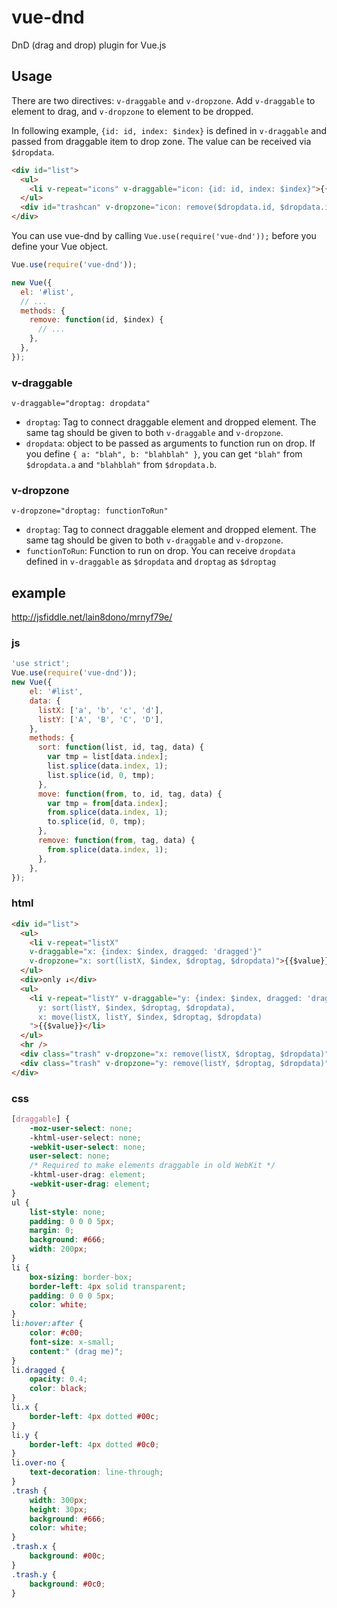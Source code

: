 vue-dnd
=======

DnD (drag and drop) plugin for Vue.js

## Usage

There are two directives: `v-draggable` and `v-dropzone`.
Add `v-draggable` to element to drag, and `v-dropzone` to element to be dropped.

In following example, `{id: id, index: $index}` is defined in `v-draggable` and
passed from draggable item to drop zone. The value can be received via `$dropdata`.

```html
<div id="list">
  <ul>
    <li v-repeat="icons" v-draggable="icon: {id: id, index: $index}">{{$value}}</li>
  </ul>
  <div id="trashcan" v-dropzone="icon: remove($dropdata.id, $dropdata.index)"></div>
</div>
```

You can use vue-dnd by calling `Vue.use(require('vue-dnd'));` before you define your
Vue object.

```js
Vue.use(require('vue-dnd'));

new Vue({
  el: '#list',
  // ...
  methods: {
    remove: function(id, $index) {
      // ...
    },
  },
});
```

### v-draggable

    v-draggable="droptag: dropdata"

- `droptag`: Tag to connect draggable element and dropped element. The same tag should be given to both `v-draggable` and `v-dropzone`.
- `dropdata`: object to be passed as arguments to function run on drop. If you define `{ a: "blah", b: "blahblah" }`, you can get `"blah"` from `$dropdata.a` and `"blahblah"` from `$dropdata.b`.

### v-dropzone

    v-dropzone="droptag: functionToRun"

- `droptag`: Tag to connect draggable element and dropped element. The same tag should be given to both `v-draggable` and `v-dropzone`.
- `functionToRun`: Function to run on drop. You can receive `dropdata` defined in `v-draggable` as `$dropdata` and `droptag` as `$droptag`



## example
http://jsfiddle.net/lain8dono/mrnyf79e/
### js

```js
'use strict';
Vue.use(require('vue-dnd'));
new Vue({
    el: '#list',
    data: {
      listX: ['a', 'b', 'c', 'd'],
      listY: ['A', 'B', 'C', 'D'],
    },
    methods: {
      sort: function(list, id, tag, data) {
        var tmp = list[data.index];
        list.splice(data.index, 1);
        list.splice(id, 0, tmp);
      },
      move: function(from, to, id, tag, data) {
        var tmp = from[data.index];
        from.splice(data.index, 1);
        to.splice(id, 0, tmp);
      },
      remove: function(from, tag, data) {
        from.splice(data.index, 1);
      },
    },
});
```

### html
```html
<div id="list">
  <ul>
    <li v-repeat="listX"
    v-draggable="x: {index: $index, dragged: 'dragged'}"
    v-dropzone="x: sort(listX, $index, $droptag, $dropdata)">{{$value}}</li>
  </ul>
  <div>only ↓</div>
  <ul>
    <li v-repeat="listY" v-draggable="y: {index: $index, dragged: 'dragged'}" v-dropzone="
      y: sort(listY, $index, $droptag, $dropdata),
      x: move(listX, listY, $index, $droptag, $dropdata)
    ">{{$value}}</li>
  </ul>
  <hr />
  <div class="trash" v-dropzone="x: remove(listX, $droptag, $dropdata)">trash X</div>
  <div class="trash" v-dropzone="y: remove(listY, $droptag, $dropdata)">trash Y</div>
</div>
```

### css
```css
[draggable] {
    -moz-user-select: none;
    -khtml-user-select: none;
    -webkit-user-select: none;
    user-select: none;
    /* Required to make elements draggable in old WebKit */
    -khtml-user-drag: element;
    -webkit-user-drag: element;
}
ul {
    list-style: none;
    padding: 0 0 0 5px;
    margin: 0;
    background: #666;
    width: 200px;
}
li {
    box-sizing: border-box;
    border-left: 4px solid transparent;
    padding: 0 0 0 5px;
    color: white;
}
li:hover:after {
    color: #c00;
    font-size: x-small;
    content:" (drag me)";
}
li.dragged {
    opacity: 0.4;
    color: black;
}
li.x {
    border-left: 4px dotted #00c;
}
li.y {
    border-left: 4px dotted #0c0;
}
li.over-no {
    text-decoration: line-through;
}
.trash {
    width: 300px;
    height: 30px;
    background: #666;
    color: white;
}
.trash.x {
    background: #00c;
}
.trash.y {
    background: #0c0;
}
```
